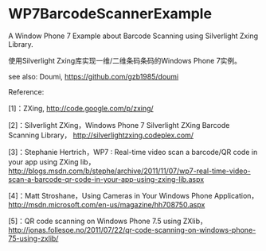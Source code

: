 ﻿WP7BarcodeScannerExample
=====

A Window Phone 7 Example about Barcode Scanning using Silverlight Zxing Library.

使用Silverlight Zxing库实现一维/二维条码条码的Windows Phone 7实例。

see also: Doumi, https://github.com/gzb1985/doumi

Reference:

[1]：ZXing, http://code.google.com/p/zxing/

[2]：Silverlight ZXing，Windows Phone 7 Silverlight ZXing Barcode Scanning Library， http://silverlightzxing.codeplex.com/

[3]：Stephanie Hertrich，WP7 : Real-time video scan a barcode/QR code in your app using ZXing lib，http://blogs.msdn.com/b/stephe/archive/2011/11/07/wp7-real-time-video-scan-a-barcode-qr-code-in-your-app-using-zxing-lib.aspx

[4]：Matt Stroshane，Using Cameras in Your Windows Phone Application，http://msdn.microsoft.com/en-us/magazine/hh708750.aspx

[5]：QR code scanning on Windows Phone 7.5 using ZXlib，http://jonas.follesoe.no/2011/07/22/qr-code-scanning-on-windows-phone-75-using-zxlib/
